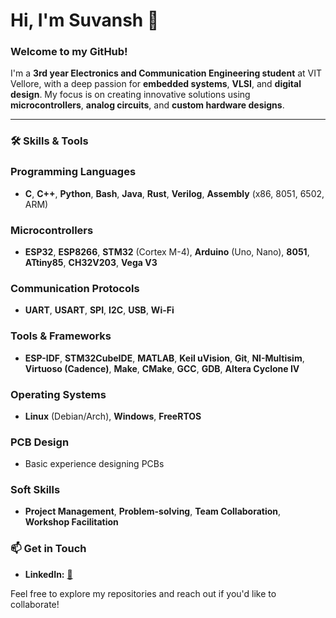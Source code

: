 # Hi, I'm Suvansh 👋

### Welcome to my GitHub!

I'm a **3rd year Electronics and Communication Engineering student** at VIT Vellore, with a deep passion for **embedded systems**, **VLSI**, and **digital design**. My focus is on creating innovative solutions using **microcontrollers**, **analog circuits**, and **custom hardware designs**.

---


### 🛠️ Skills & Tools

### Programming Languages
- **C**, **C++**, **Python**, **Bash**, **Java**, **Rust**, **Verilog**, **Assembly** (x86, 8051, 6502, ARM)

### Microcontrollers
- **ESP32**, **ESP8266**, **STM32** (Cortex M-4), **Arduino** (Uno, Nano), **8051**, **ATtiny85**, **CH32V203**, **Vega V3**

### Communication Protocols
- **UART**, **USART**, **SPI**, **I2C**, **USB**, **Wi-Fi**

### Tools & Frameworks
- **ESP-IDF**, **STM32CubeIDE**, **MATLAB**, **Keil uVision**, **Git**, **NI-Multisim**, **Virtuoso (Cadence)**, **Make**, **CMake**, **GCC**, **GDB**, **Altera Cyclone IV**

### Operating Systems
- **Linux** (Debian/Arch), **Windows**, **FreeRTOS**

### PCB Design
- Basic experience designing PCBs

### Soft Skills
- **Project Management**, **Problem-solving**, **Team Collaboration**, **Workshop Facilitation**

### 📫 Get in Touch

- **LinkedIn:** [🔨](https://www.linkedin.com/in/suvansh-gupta-8bb744308/)

Feel free to explore my repositories and reach out if you'd like to collaborate!
